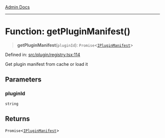 [Admin Docs](/)

***

# Function: getPluginManifest()

> **getPluginManifest**(`pluginId`): `Promise`\<[`IPluginManifest`](../../types/interfaces/IPluginManifest.md)\>

Defined in: [src/plugin/registry.tsx:114](https://github.com/PalisadoesFoundation/talawa-admin/blob/main/src/plugin/registry.tsx#L114)

Get plugin manifest from cache or load it

## Parameters

### pluginId

`string`

## Returns

`Promise`\<[`IPluginManifest`](../../types/interfaces/IPluginManifest.md)\>
